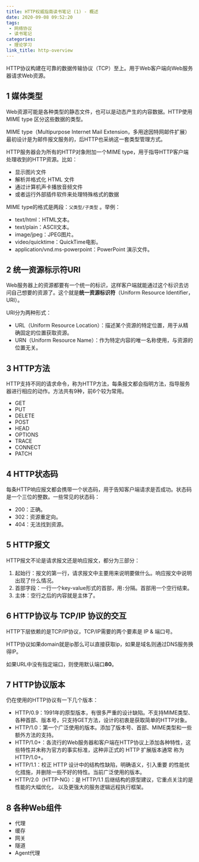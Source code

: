 ```yaml
---
title: HTTP权威指南读书笔记 (1) - 概述
date: 2020-09-08 09:52:20
tags:
 - 网络协议
 - 读书笔记
categories:
 - 理论学习
link_title: http-overview
---
```

HTTP协议构建在可靠的数据传输协议（TCP）至上。用于Web客户端向Web服务器请求Web资源。

## 1 媒体类型

Web资源可能是各种类型的静态文件，也可以是动态产生的内容数据。HTTP使用MIME type 区分这些数据的类型。

MIME type（Multipurpose Internet Mail Extension，多用途因特网邮件扩展）最初设计是为邮件报文服务的，后HTTP也采纳这一套类型管理方式。

HTTP服务器会为所有的HTTP对象附加一个MIME type，用于指导HTTP客户端处理收到的HTTP资源。比如：
<!-- more -->
- 显示图片文件
- 解析并格式化 HTML 文件
- 通过计算机声卡播放音频文件
- 或者运行外部插件软件来处理特殊格式的数据

MIME type的格式是两段：`父类型/子类型` 。举例：

- text/html：HTML文本。
- text/plain：ASCII文本。
- image/jpeg：JPEG图片。
- video/quicktime：QuickTime电影。
- application/vnd.ms-powerpoint：PowerPoint 演示文件。

## 2 统一资源标示符URI

Web服务器上的资源都要有一个统一的标识，这样客户端就能通过这个标识去访问自己想要的资源了。这个就是**统一资源标识符**（Uniform Resource Identifier，URI）。

URI分为两种形式：

- URL（Uniform Resource Location）：描述某个资源的特定位置，用于从精确固定的位置获取资源。
- URN（Uniform Resource Name）：作为特定内容的唯一名称使用，与资源的位置无关。

## 3 HTTP方法

HTTP支持不同的请求命令，称为HTTP方法，每条报文都会指明方法，指导服务器进行相应的动作。方法共有9种，前6个较为常用。

- GET
- PUT
- DELETE
- POST
- HEAD
- OPTIONS
- TRACE
- CONNECT
- PATCH

## 4 HTTP状态码

每条HTTP响应报文都会携带一个状态码，用于告知客户端请求是否成功。状态码是一个三位的整数。一些常见的状态码：

- 200：正确。
- 302：资源重定向。
- 404：无法找到资源。

## 5 HTTP报文

HTTP报文不论是请求报文还是响应报文，都分为三部分：

1. 起始行：报文的第一行，请求报文中主要用来说明要做什么。响应报文中说明出现了什么情况。
2. 首部字段：一行一个key-value形式的首部，用`:`分隔。首部用一个空行结束。
3. 主体：空行之后的内容就是主体了。

## 6 HTTP协议与 TCP/IP 协议的交互

HTTP下层依赖的是TCP/IP协议，TCP/IP需要的两个要素是 IP & 端口号。

HTTP协议如果domain就是ip那么可以直接获取ip，如果是域名则通过DNS服务换得IP。

如果URL中没有指定端口，则使用默认端口**80**。

## 7 HTTP协议版本

仍在使用的HTTP协议有一下几个版本：

- HTTP/0.9：1991年的原型版本，有很多严重的设计缺陷。不支持MIME类型、各种首部、版本号，只支持GET方法，设计的初衷是获取简单的HTTP对象。
- HTTP/1.0：第一个广泛使用的版本。添加了版本号、首部、MIME类型和一些额外方法的支持。
- HTTP/1.0+：各流行的Web服务器和客户端在HTTP协议上添加各种特性，这些特性并未称为官方的事实标准，这种非正式的 HTTP 扩展版本通常 称为 HTTP/1.0+。
- HTTP/1.1：校正 HTTP 设计中的结构性缺陷，明确语义，引入重要 的性能优化措施，并删除一些不好的特性。当前广泛使用的版本。
- HTTP/2.0（HTTP-NG）：是 HTTP/1.1 后继结构的原型建议，它重点关注的是性能的大幅优化， 以及更强大的服务逻辑远程执行框架。

## 8 各种Web组件

- 代理
- 缓存
- 网关
- 隧道
- Agent代理